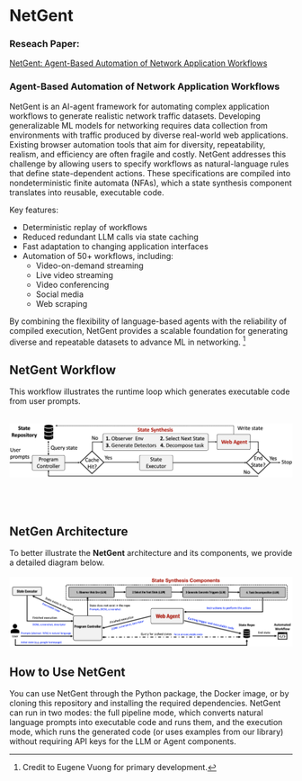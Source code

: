 # NetGent

### Reseach Paper:


[NetGent: Agent-Based Automation of Network Application Workflows](https://arxiv.org/abs/2406.08392)

### Agent-Based Automation of Network Application Workflows

NetGent is an AI-agent framework for automating complex application workflows to generate realistic network traffic datasets.
Developing generalizable ML models for networking requires data collection from environments with traffic produced by diverse real-world web applications. Existing browser automation tools that aim for diversity, repeatability, realism, and efficiency are often fragile and costly. NetGent addresses this challenge by allowing users to specify workflows as natural-language rules that define state-dependent actions. These specifications are compiled into nondeterministic finite automata (NFAs), which a state synthesis component translates into reusable, executable code.

Key features:

- Deterministic replay of workflows
- Reduced redundant LLM calls via state caching
- Fast adaptation to changing application interfaces
- Automation of 50+ workflows, including:
  - Video-on-demand streaming
  - Live video streaming
  - Video conferencing
  - Social media
  - Web scraping

By combining the flexibility of language-based agents with the reliability of compiled execution, NetGent provides a scalable foundation for generating diverse and repeatable datasets to advance ML in networking. [^1]

[^1]: Credit to Eugene Vuong for primary development.

## NetGent Workflow
This workflow  illustrates the runtime loop which generates executable code from user prompts.
<br><br>


![workflow](docs/figures/workflow.png)
<br><br>
<br><br>
## NetGen Architecture
To better illustrate the **NetGent** architecture and its components, we provide a detailed diagram below.
<br><br>
![architecture](docs/figures/architecture.png)

## How to Use NetGent

You can use NetGent through the Python package, the Docker image, or by cloning this repository and installing the required dependencies. NetGent can run in two modes: the full pipeline mode, which converts natural language prompts into executable code and runs them, and the execution mode, which runs the generated code (or uses examples from our library) without requiring API keys for the LLM or Agent components.
